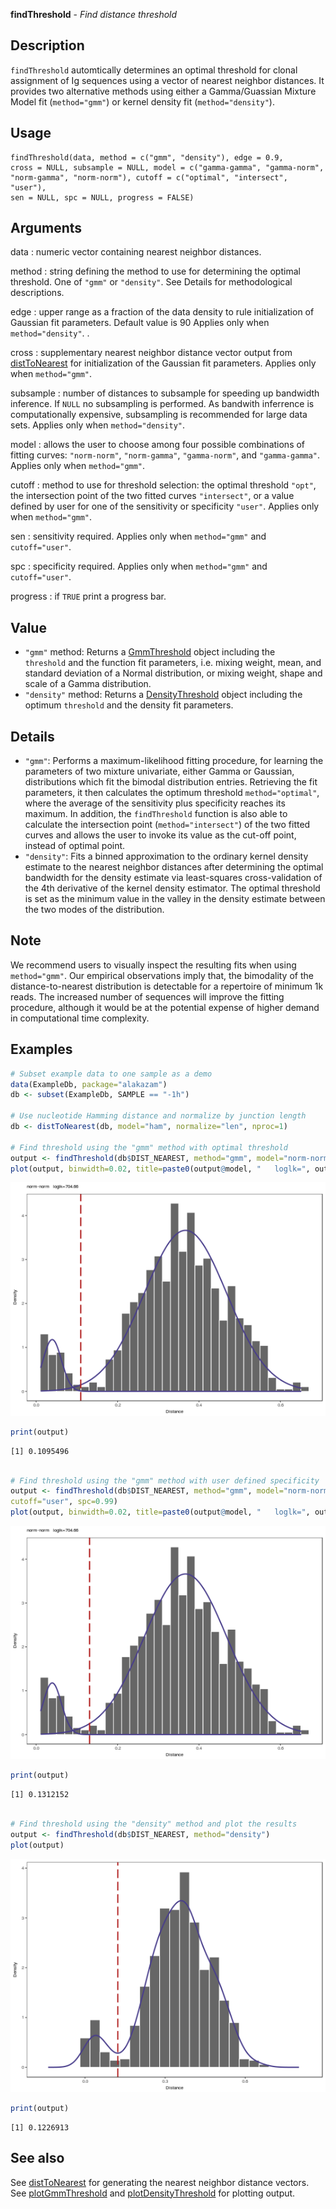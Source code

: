 





**findThreshold** - *Find distance threshold*

Description
--------------------

`findThreshold` automtically determines an optimal threshold for clonal assignment of
Ig sequences using a vector of nearest neighbor distances. It provides two alternative methods 
using either a Gamma/Guassian Mixture Model fit (`method="gmm"`) or kernel density 
fit (`method="density"`).


Usage
--------------------
```
findThreshold(data, method = c("gmm", "density"), edge = 0.9,
cross = NULL, subsample = NULL, model = c("gamma-gamma", "gamma-norm",
"norm-gamma", "norm-norm"), cutoff = c("optimal", "intersect", "user"),
sen = NULL, spc = NULL, progress = FALSE)
```

Arguments
-------------------

data
:   numeric vector containing nearest neighbor distances.

method
:   string defining the method to use for determining the optimal threshold.
One of `"gmm"` or `"density"`. See Details for methodological
descriptions.

edge
:   upper range as a fraction of the data density to rule initialization of 
Gaussian fit parameters. Default value is 90
Applies only when `method="density"`. .

cross
:   supplementary nearest neighbor distance vector output from [distToNearest](distToNearest.md) 
for initialization of the Gaussian fit parameters. 
Applies only when `method="gmm"`.

subsample
:   number of distances to subsample for speeding up bandwidth inference.
If `NULL` no subsampling is performed. As bandwith inferrence 
is computationally expensive, subsampling is recommended for large data sets.
Applies only when `method="density"`.

model
:   allows the user to choose among four possible combinations of fitting curves: 
`"norm-norm"`, `"norm-gamma"`, `"gamma-norm"`, 
and `"gamma-gamma"`. Applies only when `method="gmm"`.

cutoff
:   method to use for threshold selection: the optimal threshold `"opt"`, 
the intersection point of the two fitted curves `"intersect"`, or 
a value defined by user for one of the sensitivity or specificity `"user"`.
Applies only when `method="gmm"`.

sen
:   sensitivity required. Applies only when `method="gmm"` and `cutoff="user"`.

spc
:   specificity required. Applies only when `method="gmm"` and `cutoff="user"`.

progress
:   if `TRUE` print a progress bar.




Value
-------------------


+  `"gmm"` method:      Returns a [GmmThreshold](GmmThreshold-class.md) object including the  
`threshold` and the function fit parameters, i.e.
mixing weight, mean, and standard deviation of a Normal distribution, or 
mixing weight, shape and scale of a Gamma distribution.
+  `"density"` method:  Returns a [DensityThreshold](DensityThreshold-class.md) object including the optimum 
`threshold` and the density fit parameters.



Details
-------------------


+  `"gmm"`:     Performs a maximum-likelihood fitting procedure, for learning 
the parameters of two mixture univariate, either Gamma or Gaussian, distributions 
which fit the bimodal distribution entries. Retrieving the fit parameters, 
it then calculates the optimum threshold `method="optimal"`, where the 
average of the sensitivity plus specificity reaches its maximum. In addition, 
the `findThreshold` function is also able 
to calculate the intersection point (`method="intersect"`) of the two fitted curves 
and allows the user to invoke its value as the cut-off point, instead of optimal point.
+  `"density"`: Fits a binned approximation to the ordinary kernel density estimate
to the nearest neighbor distances after determining the optimal
bandwidth for the density estimate via least-squares cross-validation of 
the 4th derivative of the kernel density estimator. The optimal threshold
is set as the minimum value in the valley in the density estimate
between the two modes of the distribution.



Note
-------------------

We recommend users to visually inspect the resulting
fits when using `method="gmm"`. Our empirical observations imply that, the bimodality 
of the distance-to-nearest distribution is detectable for a repertoire of minimum 1k reads.
The increased number of sequences will improve the fitting procedure, although it would be 
at the potential expense of higher demand in computational time complexity.



Examples
-------------------

```R
# Subset example data to one sample as a demo
data(ExampleDb, package="alakazam")
db <- subset(ExampleDb, SAMPLE == "-1h")

# Use nucleotide Hamming distance and normalize by junction length
db <- distToNearest(db, model="ham", normalize="len", nproc=1)

# Find threshold using the "gmm" method with optimal threshold
output <- findThreshold(db$DIST_NEAREST, method="gmm", model="norm-norm", cutoff="opt")
plot(output, binwidth=0.02, title=paste0(output@model, "   loglk=", output@loglk))

```

![2](findThreshold-2.png)

```R
print(output)

```


```
[1] 0.1095496

```


```R

# Find threshold using the "gmm" method with user defined specificity
output <- findThreshold(db$DIST_NEAREST, method="gmm", model="norm-norm", 
cutoff="user", spc=0.99)
plot(output, binwidth=0.02, title=paste0(output@model, "   loglk=", output@loglk))

```

![6](findThreshold-6.png)

```R
print(output)

```


```
[1] 0.1312152

```


```R

# Find threshold using the "density" method and plot the results
output <- findThreshold(db$DIST_NEAREST, method="density")
plot(output)

```

![10](findThreshold-10.png)

```R
print(output)
```


```
[1] 0.1226913

```



See also
-------------------

See [distToNearest](distToNearest.md) for generating the nearest neighbor distance vectors.
See [plotGmmThreshold](plotGmmThreshold.md) and [plotDensityThreshold](plotDensityThreshold.md) for plotting output.




